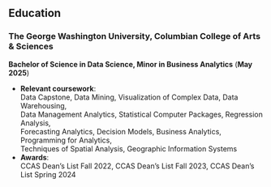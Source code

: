 ## Education
### The George Washington University, Columbian College of Arts & Sciences   
**Bachelor of Science in Data Science, Minor in Business Analytics**        (**May 2025**)
- **Relevant coursework**:  
  Data Capstone, Data Mining, Visualization of Complex Data, Data Warehousing,  
  Data Management Analytics, Statistical Computer Packages, Regression Analysis,  
  Forecasting Analytics, Decision Models, Business Analytics, Programming for Analytics,  
  Techniques of Spatial Analysis, Geographic Information Systems
- **Awards**:  
  CCAS Dean’s List Fall 2022, CCAS Dean’s List Fall 2023, CCAS Dean’s List Spring 2024

